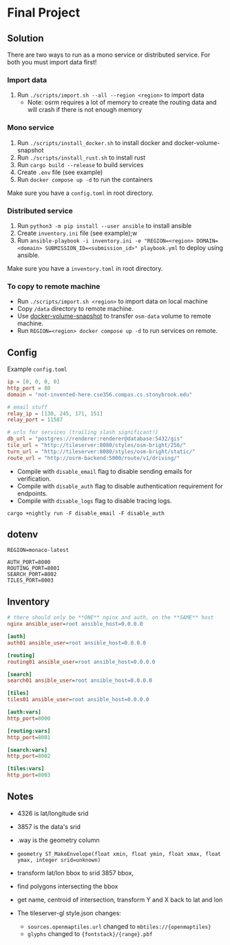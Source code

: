 # Final Project

## Solution

There are two ways to run as a mono service or distributed service. For both you must import data first!

### Import data

1. Run `./scripts/import.sh --all --region <region>` to import data
   * Note: osrm requires a lot of memory to create the routing data and will
   crash if there is not enough memory

### Mono service 

1. Run `./scripts/install_docker.sh` to install docker and docker-volume-snapshot
2. Run `./scripts/install_rust.sh` to install rust
3. Run `cargo build --release` to build services
4. Create `.env` file (see example)
4. Run `docker compose up -d` to run the containers 

Make sure you have a `config.toml` in root directory.

### Distributed service 

1. Run `python3 -m pip install --user ansible` to install ansible
3. Create `inventory.ini` file (see example);w
4. Run `ansible-playbook -i inventory.ini -e "REGION=<region> DOMAIN=<domain> SUBMISSION_ID=<submission_id>" playbook.yml` to deploy using ansible.

Make sure you have a `inventory.toml` in root directory.

### To copy to remote machine

* Run `./scripts/import.sh <region>` to import data on local machine
* Copy `/data` directory to remote machine.
* Use [docker-volume-snapshot](https://github.com/junedkhatri31/docker-volume-snapshot)
to transfer `osm-data` volume to remote machine.
* Run `REGION=<region> docker compose up -d` to run services on remote.

## Config

Example `config.toml`

```toml
ip = [0, 0, 0, 0]
http_port = 80
domain = "not-invented-here.cse356.compas.cs.stonybrook.edu"

# email stuff
relay_ip = [130, 245, 171, 151]
relay_port = 11587

# urls for services (trailing slash significant!)
db_url = "postgres://renderer:renderer@database:5432/gis"
tile_url = "http://tileserver:8080/styles/osm-bright/256/"
turn_url = "http://tileserver:8080/styles/osm-bright/static/"
route_url = "http://osrm-backend:5000/route/v1/driving/"
```

* Compile with `disable_email` flag to disable sending emails for verification.
* Compile with `disable_auth` flag to disable authentication requirement for
endpoints.
* Compile with `disable_logs` flag to disable tracing logs.

```shell
cargo +nightly run -F disable_email -F disable_auth
```

## dotenv

```
REGION=monaco-latest

AUTH_PORT=8000
ROUTING_PORT=8001
SEARCH_PORT=8002
TILES_PORT=8003
```

## Inventory

```ini
# there should only be **ONE** nginx and auth, on the **SAME** host
nginx ansible_user=root ansible_host=0.0.0.0

[auth]
auth01 ansible_user=root ansible_host=0.0.0.0

[routing]
routing01 ansible_user=root ansible_host=0.0.0.0

[search]
search01 ansible_user=root ansible_host=0.0.0.0

[tiles]
tiles01 ansible_user=root ansible_host=0.0.0.0

[auth:vars]
http_port=8000

[routing:vars]
http_port=8001

[search:vars]
http_port=8002

[tiles:vars]
http_port=8003
```

## Notes

* 4326 is lat/longitude srid
* 3857 is the data's srid
* .way is the geometry column
* `geometry ST_MakeEnvelope(float xmin, float ymin, float xmax, float ymax, integer srid=unknown)`

* transform lat/lon bbox to srid 3857 bbox,
* find polygons intersecting the bbox
* get name, centroid of intersection, transform Y and X back to lat and lon

* The tileserver-gl style.json changes:
  * `sources.openmaptiles.url` changed to `mbtiles://{openmaptiles}`
  * `glyphs` changed to `{fontstack}/{range}.pbf`
